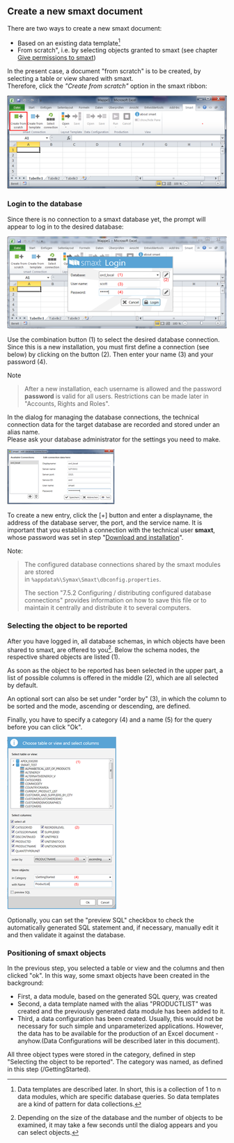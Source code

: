 ## Create a new smaxt document

There are two ways to create a new smaxt document:

* Based on an existing data template[^1]
* From scratch", i.e. by selecting objects granted to smaxt
  \(see chapter [Give permissions to smaxt](/installation/give-permissions-to-smaxt.md)\)

In the present case, a document "from scratch" is to be created, by selecting a table or view shared with smaxt.  
 Therefore, click the _"Create from scratch"_ option in the smaxt ribbon:

![](/assets/create-from-scratch.png)

### Login to the database

Since there is no connection to a smaxt database yet, the prompt will appear to log in to the desired database:

![](/assets/smaxt-db-login.png)

Use the combination button \(1\) to select the desired database connection. Since this is a new installation, you must first define a connection \(see below\) by clicking on the button \(2\). Then enter your name \(3\) and your password \(4\).

Note

> After a new installation, each username is allowed and the password **password** is valid for all users. Restrictions can be made later in "Accounts, Rights and Roles".

In the dialog for managing the database connections, the technical connection data for the target database are recorded and stored under an alias name.  
  Please ask your database administrator for the settings you need to make.

![](/assets/smaxt-database-settings.png)

To create a new entry, click the \[+\] button and enter a displayname, the address of the database server, the port, and the service name. It is important that you establish a connection with the technical user **smaxt**, whose password was set in step "[Download and installation](/installation/dld-core.md)".

Note:

> The configured database connections shared by the smaxt modules are stored  
> in `%appdata%\Symax\Smaxt\dbconfig.properties`.
>
> The section "7.5.2 Configuring / distributing configured database connections" provides information on how to save this file or to maintain it centrally and distribute it to several computers.

### Selecting the object to be reported

After you have logged in, all database schemas, in which objects have been shared to smaxt, are offered to you[^2]. Below the schema nodes, the respective shared objects are listed \(1\).

As soon as the object to be reported has been selected in the upper part, a list of possible columns is offered in the middle \(2\), which are all selected by default.

An optional sort can also be set under "order by" \(3\), in which the column to be sorted and the mode, ascending or descending, are defined.

Finally, you have to specify a category \(4\) and a name \(5\) for the query before you can click "Ok".

![](/assets/smaxt-choose-table-or-view.png)

Optionally, you can set the "preview SQL" checkbox to check the automatically generated SQL statement and, if necessary, manually edit it and then validate it against the database.

### Positioning of smaxt objects

In the previous step, you selected a table or view and the columns and then clicked "ok".  In this way, some smaxt objects have been created in the background:

* First, a data module, based on the generated SQL query, was created
* Second, a data template named with the alias "PRODUCTLIST" was created and the previously generated data module has been added to it.
* Third, a data configuration has been created. Usually, this would not be necessary for such simple and unparameterized applications. However, the data has to be available for the production of an Excel document - anyhow.\(Data Configurations will be described later in this document\).

All three object types were stored in the category, defined in step "Selecting the object to be reported". The category was named, as defined in this step \(/GettingStarted\).

[^1]: Data templates are described later. In short, this is a collection of 1 to n data modules, which are specific database queries. So data templates are a kind of pattern for data collections.

[^2]: Depending on the size of the database and the number of objects to be examined, it may take a few seconds until the dialog appears and you can select objects.

